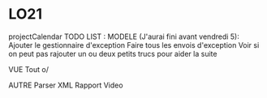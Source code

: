 # LO21
projectCalendar
TODO LIST : 
MODELE (J'aurai fini avant vendredi 5):
   Ajouter le gestionnaire d'exception
   Faire tous les envois d'exception
   Voir si on peut pas rajouter un ou deux petits trucs pour aider la suite
   
VUE
	Tout o/
	
AUTRE 
	Parser XML
	Rapport
	Video